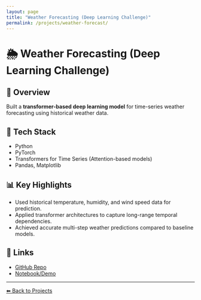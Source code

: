 ```yaml
---
layout: page
title: "Weather Forecasting (Deep Learning Challenge)"
permalink: /projects/weather-forecast/
---
```


# 🌦️ Weather Forecasting (Deep Learning Challenge)  

## 📌 Overview  
Built a **transformer-based deep learning model** for time-series weather forecasting using historical weather data.  

## 🔧 Tech Stack  
- Python  
- PyTorch  
- Transformers for Time Series (Attention-based models)  
- Pandas, Matplotlib  

## 📊 Key Highlights  
- Used historical temperature, humidity, and wind speed data for prediction.  
- Applied transformer architectures to capture long-range temporal dependencies.  
- Achieved accurate multi-step weather predictions compared to baseline models.  

## 📂 Links  
- [GitHub Repo](https://github.com/haridhanush-ravichandran)  
- [Notebook/Demo](#)  

---

[⬅ Back to Projects](/projects/)

